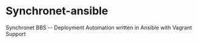 # Synchronet-ansible
Synchronet BBS -- Deployment Automation written in Ansible with Vagrant Support
